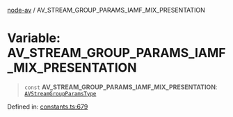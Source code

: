 [node-av](../globals.md) / AV\_STREAM\_GROUP\_PARAMS\_IAMF\_MIX\_PRESENTATION

# Variable: AV\_STREAM\_GROUP\_PARAMS\_IAMF\_MIX\_PRESENTATION

> `const` **AV\_STREAM\_GROUP\_PARAMS\_IAMF\_MIX\_PRESENTATION**: [`AVStreamGroupParamsType`](../type-aliases/AVStreamGroupParamsType.md)

Defined in: [constants.ts:679](https://github.com/seydx/av/blob/f8631fc881b394300b1479f511d55cf1c370a87f/src/constants/constants.ts#L679)
